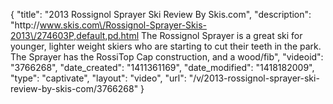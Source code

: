 {
    "title": "2013 Rossignol Sprayer Ski Review By Skis.com",
    "description": "http:\/\/www.skis.com\/Rossignol-Sprayer-Skis-2013\/274603P,default,pd.html  The Rossignol Sprayer is a great ski for younger, lighter weight skiers who are starting to cut their teeth in the park. The Sprayer has the RossiTop Cap construction, and a wood\/fib",
    "videoid": "3766268",
    "date_created": "1411361169",
    "date_modified": "1418182009",
    "type": "captivate",
    "layout": "video",
    "url": "\/v\/2013-rossignol-sprayer-ski-review-by-skis-com\/3766268"
}